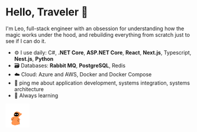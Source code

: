 # Hello, Traveler 🖖

I'm Leo, full-stack engineer with an obsession for understanding how the magic works under the hood, and rebuilding everything from scratch just to see if I can do it.

- ⚙️ I use daily: C#, <b>.NET Core</b>, <b>ASP.NET Core</b>, <b>React</b>, <b>Next.js</b>, Typescript, <b>Nest.js</b>, <b>Python</b>
- 🗃️ Databases: <b>Rabbit MQ</b>, <b>PostgreSQL</b>, Redis
- ☁️ Cloud: Azure and AWS, Docker and Docker Compose
- 💬 ping me about application development, systems integration, systems architecture
- 🧙 Always learning

<img src="./New_Piskel.gif" />
